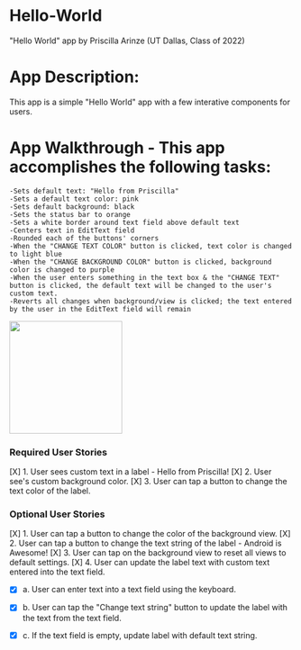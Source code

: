 # Hello-World
"Hello World" app by Priscilla Arinze (UT Dallas, Class of 2022)

# App Description:
This app is a simple "Hello World" app with a few interative components for users.

# App Walkthrough - This app accomplishes the following tasks:
    -Sets default text: "Hello from Priscilla"
    -Sets a default text color: pink
    -Sets default background: black
    -Sets the status bar to orange
    -Sets a white border around text field above default text
    -Centers text in EditText field
    -Rounded each of the buttons' corners
    -When the "CHANGE TEXT COLOR" button is clicked, text color is changed to light blue
    -When the "CHANGE BACKGROUND COLOR" button is clicked, background color is changed to purple
    -When the user enters something in the text box & the "CHANGE TEXT" button is clicked, the default text will be changed to the user's custom text.
    -Reverts all changes when background/view is clicked; the text entered by the user in the EditText field will remain


<img src="http://g.recordit.co/HRQPtHRMVR.gif" width=200><br>


### Required User Stories
[X] 1. User sees custom text in a label - Hello from Priscilla!
[X] 2. User see's custom background color.
[X] 3. User can tap a button to change the text color of the label.



### Optional User Stories
[X] 1. User can tap a button to change the color of the background view. 
[X] 2. User can tap a button to change the text string of the label - Android is Awesome! 
[X] 3. User can tap on the background view to reset all views to default settings. 
[X] 4. User can update the label text with custom text entered into the text field. 

- [X] a. User can enter text into a text field using the keyboard. 
  
- [X] b. User can tap the "Change text string" button to update the label with the text from the text field. 
  
- [X] c. If the text field is empty, update label with default text string.  


